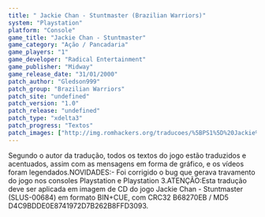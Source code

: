 ```yaml
---
title: " Jackie Chan - Stuntmaster (Brazilian Warriors)"
system: "Playstation"
platform: "Console"
game_title: "Jackie Chan - Stuntmaster"
game_category: "Ação / Pancadaria"
game_players: "1"
game_developer: "Radical Entertainment"
game_publisher: "Midway"
game_release_date: "31/01/2000"
patch_author: "Gledson999"
patch_group: "Brazilian Warriors"
patch_site: "undefined"
patch_version: "1.0"
patch_release: "undefined"
patch_type: "xdelta3"
patch_progress: "Textos"
patch_images: ["http://img.romhackers.org/traducoes/%5BPS1%5D%20Jackie%20Chan%20-%20Stuntmaster%20-%20Brazilian%20Warriors%20-%201.jpg","http://img.romhackers.org/traducoes/%5BPS1%5D%20Jackie%20Chan%20-%20Stuntmaster%20-%20Brazilian%20Warriors%20-%202.jpg","http://img.romhackers.org/traducoes/%5BPS1%5D%20Jackie%20Chan%20-%20Stuntmaster%20-%20Brazilian%20Warriors%20-%203.jpg"]
---
```

Segundo o autor da tradução, todos os textos do jogo estão traduzidos e acentuados, assim com as mensagens em forma de gráfico, e os vídeos foram legendados.NOVIDADES:- Foi corrigido o bug que gerava travamento do jogo nos consoles Playstation e Playstation 3.ATENÇÃO:Esta tradução deve ser aplicada em imagem de CD do jogo Jackie Chan - Stuntmaster (SLUS-00684) em formato BIN+CUE, com CRC32 B68270EB / MD5 D4C9BDDE0E8741972D7B262B8FFD3093.